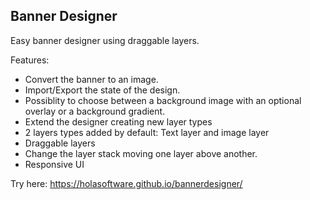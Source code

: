 Banner Designer
---------------
Easy banner designer using draggable layers.

Features:
- Convert the banner to an image.
- Import/Export the state of the design.
- Possiblity to choose between a background image with an optional overlay or a background gradient.
- Extend the designer creating new layer types
- 2 layers types added by default: Text layer and image layer
- Draggable layers
- Change the layer stack moving one layer above another.
- Responsive UI


Try here: https://holasoftware.github.io/bannerdesigner/
